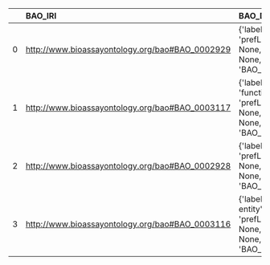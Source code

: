 |    | BAO_IRI                                         | BAO_DESC                                                                                 | BFO_IRI                                    | BFO_DESC                                                     |
|---:|:------------------------------------------------|:-----------------------------------------------------------------------------------------|:-------------------------------------------|:-------------------------------------------------------------|
|  0 | http://www.bioassayontology.org/bao#BAO_0002929 | {'label': 'role', 'prefLabel': None, 'altLabel': None, 'name': 'BAO_0002929'}            | http://purl.obolibrary.org/obo/BFO_0000023 | {'label': 'role', 'prefLabel': 'role'}                       |
|  1 | http://www.bioassayontology.org/bao#BAO_0003117 | {'label': 'function', 'prefLabel': None, 'altLabel': None, 'name': 'BAO_0003117'}        | http://purl.obolibrary.org/obo/BFO_0000034 | {'label': 'function', 'prefLabel': 'function'}               |
|  2 | http://www.bioassayontology.org/bao#BAO_0002928 | {'label': 'quality', 'prefLabel': None, 'altLabel': None, 'name': 'BAO_0002928'}         | http://purl.obolibrary.org/obo/BFO_0000019 | {'label': 'quality', 'prefLabel': 'quality'}                 |
|  3 | http://www.bioassayontology.org/bao#BAO_0003116 | {'label': 'material entity', 'prefLabel': None, 'altLabel': None, 'name': 'BAO_0003116'} | http://purl.obolibrary.org/obo/BFO_0000040 | {'label': 'material entity', 'prefLabel': 'material entity'} |